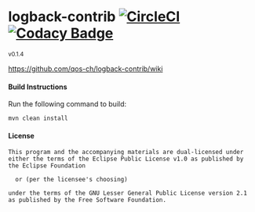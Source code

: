 # logback-contrib [![CircleCI](https://img.shields.io/circleci/project/qos-ch/logback-contrib.svg)](https://circleci.com/gh/qos-ch/logback-contrib/) [![Codacy Badge](https://api.codacy.com/project/badge/grade/54cabaae90514969b3d0f8b27e91d027)](https://www.codacy.com/app/tony19/logback-contrib)
<sup>v0.1.4</sup>

https://github.com/qos-ch/logback-contrib/wiki

#### Build Instructions
Run the following command to build:

```
mvn clean install
```

#### License
```
This program and the accompanying materials are dual-licensed under
either the terms of the Eclipse Public License v1.0 as published by
the Eclipse Foundation

  or (per the licensee's choosing)

under the terms of the GNU Lesser General Public License version 2.1
as published by the Free Software Foundation.
```

